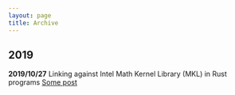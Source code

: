 ```yaml
---
layout: page
title: Archive
---
```


## 2019

**2019/10/27** Linking against Intel Math Kernel Library (MKL) in Rust programs [Some post](http://limads.github.io/2019-10-27-linking-against-mkl-in-rust-programs)
